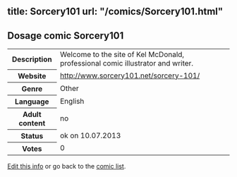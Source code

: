 title: Sorcery101
url: "/comics/Sorcery101.html"
---
Dosage comic Sorcery101
-----------------------------------------

<p id="msg"></p>
<script type="text/javascript">
if (window.location.search === '?edit_info_mail=sent_ok') {
  var elem = document.getElementById("msg");
  elem.innerHTML = 'Edited information sucessfully sent for review, which is usually done daily. Thanks!';
  elem.className = 'ok';
}
</script>
<table class="comicinfo">
<tr>
<th>Description</th><td>Welcome to the site of Kel McDonald, professional comic illustrator and writer.</td>
</tr>
<tr>
<th>Website</th><td><a href="http://www.sorcery101.net/sorcery-101/">http://www.sorcery101.net/sorcery-101/</a></td>
</tr>
<tr>
<th>Genre</th><td>Other</td>
</tr>
<tr>
<th>Language</th><td>English</td>
</tr>
<tr>
<th>Adult content</th><td>no</td>
</tr>
<tr>
<th>Status</th><td>ok on 10.07.2013</td>
</tr>
<tr>
<th>Votes</th><td>0</td>
</tr>
</table>

[Edit this info](Sorcery101_edit.html) or go back to the [comic list](../comic-index.html).
